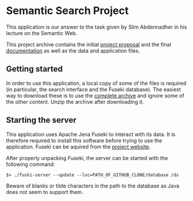 Semantic Search Project
=======================

This application is our answer to the task given by Slim Abdennadher in his 
lecture on the Semantic Web.

This project archive contains the initial [project proposal](proposal) and the 
final [documentation](documentation) as well as the data and application files.

## Getting started

In order to use this application, a local copy of some of the files is 
required (in particular, the search interface and the Fuseki database). The 
easiest way to download these is to use the 
[complete archive](https://github.com/seaneble/dhbw_semanticweb/archive/master.zip) 
and ignore some of the other content. Unzip the archive after downloading it.

## Starting the server

This application uses Apache Jena Fuseki to interact with its data. It is 
therefore required to install this software before trying to use the 
application. Fuseki can be aquired from the 
[project website](http://jena.apache.org/download/index.cgi).

After properly unpacking Fuseki, the server can be started with the following 
command:

    $> ./fuski-server --update --loc=PATH_OF_GITHUB_CLONE/database /ds

Beware of blanks or tilde characters in the path to the database as Java does 
not seem to support them.

